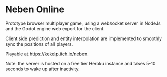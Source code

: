 # Neben Online

Prototype browser multiplayer game, using a websocket server in NodeJs and the Godot engine web export for the client.

Client side prediction and entity interpolation are implemented to smoothly sync the positions of all players.

Playable at https://kekelp.itch.io/neben.

Note: the server is hosted on a free tier Heroku instance and takes 5-10 seconds to wake up after inactivity.
